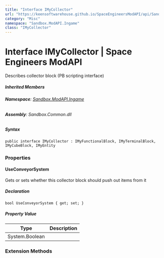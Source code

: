 ```yaml
---
title: "Interface IMyCollector"
url: "https://keensoftwarehouse.github.io/SpaceEngineersModAPI/api/Sandbox.ModAPI.Ingame.IMyCollector.html"
category: "Misc"
namespace: "Sandbox.ModAPI.Ingame"
class: "IMyCollector"
---
```


# Interface IMyCollector | Space Engineers ModAPI

Describes collector block (PB scripting interface)

##### Inherited Members

###### **Namespace**: [Sandbox.ModAPI.Ingame](https://keensoftwarehouse.github.io/SpaceEngineersModAPI/api/Sandbox.ModAPI.Ingame.html)

###### **Assembly**: Sandbox.Common.dll

##### Syntax

```
public interface IMyCollector : IMyFunctionalBlock, IMyTerminalBlock, IMyCubeBlock, IMyEntity
```

### Properties

#### UseConveyorSystem

Gets or sets whether this collector block should push out items from it

##### Declaration

```
bool UseConveyorSystem { get; set; }
```

##### Property Value

| Type | Description |
| --- | --- |
| System.Boolean |     |

### Extension Methods